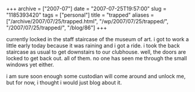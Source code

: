 +++
archive = ["2007-07"]
date = "2007-07-25T19:57:00"
slug = "1185393420"
tags = ["personal"]
title = "trapped"
aliases = ["/archive/2007/07/25/trapped.html", "/wp/2007/07/25/trapped/", "/2007/07/25/trapped/", "/blog/86"]
+++

currently locked in the staff staircase of the museum of art. i got to
work a little early today because it was raining and i got a ride. i took
the back staircase as usual to get downstairs to our clubhouse. well, the
doors are locked to get back out. all of them. no one has seen me through
the small windows yet either.

i am sure soon enough some custodian will come around and unlock me, but
for now, i thought i would just blog about it.

